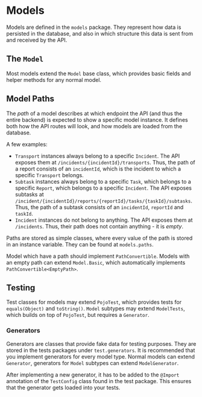 # Models

Models are defined in the `models` package. They represent how data is persisted in the database, and also in which structure this data is sent from and received by the API.

## The `Model`

Most models extend the `Model` base class, which provides basic fields and helper methods for any normal model.

## Model Paths

The _path_ of a model describes at which endpoint the API (and thus the entire backend) is expected to show a specific model instance. It defines both how the API routes will look, and how models are loaded from the database.

A few examples:

- `Transport` instances always belong to a specific `Incident`. The API exposes them at `/incidents/{incidentId}/transports`. Thus, the path of a report consists of an `incidentId`, which is the incident to which a specific `Transport` belongs.
- `Subtask` instances always belong to a specific `Task`, which belongs to a specific `Report`, which belongs to a specific `Incident`. The API exposes subtasks at `/incident/{incidentId}/reports/{reportId}/tasks/{taskId}/subtasks`. Thus, the path of a subtask consists of an `incidentId`, `reportId` and `taskId`.
- `Incident` instances do not belong to anything. The API exposes them at `/incidents`. Thus, their path does not contain anything - it is _empty_.

Paths are stored as simple classes, where every value of the path is stored in an instance variable. They can be found at `models.paths`.

Model which have a path should implement `PathConvertible`. Models with an empty path can extend `Model.Basic`, which automatically implements `PathConvertible<EmptyPath>`.

## Testing

Test classes for models may extend `PojoTest`, which provides tests for `equals(Object)` and `toString()`. `Model` subtypes may extend `ModelTests`, which builds on top of `PojoTest`, but requires a `Generator`.

### Generators

Generators are classes that provide fake data for testing purposes. They are stored in the tests packages under `test.generators`. It is recommended that you implement generators for every model type. Normal models can extend `Generator`, generators for `Model` subtypes can extend `ModelGenerator`.

After implementing a new generator, it has to be added to the `@Import` annotation of the `TestConfig` class found in the test package. This ensures that the generator gets loaded into your tests.




